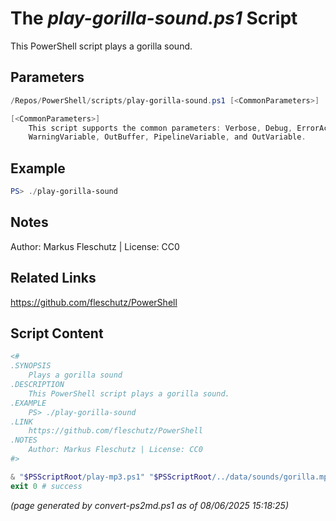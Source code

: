 The *play-gorilla-sound.ps1* Script
===========================

This PowerShell script plays a gorilla sound.

Parameters
----------
```powershell
/Repos/PowerShell/scripts/play-gorilla-sound.ps1 [<CommonParameters>]

[<CommonParameters>]
    This script supports the common parameters: Verbose, Debug, ErrorAction, ErrorVariable, WarningAction, 
    WarningVariable, OutBuffer, PipelineVariable, and OutVariable.
```

Example
-------
```powershell
PS> ./play-gorilla-sound

```

Notes
-----
Author: Markus Fleschutz | License: CC0

Related Links
-------------
https://github.com/fleschutz/PowerShell

Script Content
--------------
```powershell
<#
.SYNOPSIS
	Plays a gorilla sound
.DESCRIPTION
	This PowerShell script plays a gorilla sound.
.EXAMPLE
	PS> ./play-gorilla-sound
.LINK
	https://github.com/fleschutz/PowerShell
.NOTES
	Author: Markus Fleschutz | License: CC0
#>

& "$PSScriptRoot/play-mp3.ps1" "$PSScriptRoot/../data/sounds/gorilla.mp3"
exit 0 # success
```

*(page generated by convert-ps2md.ps1 as of 08/06/2025 15:18:25)*
